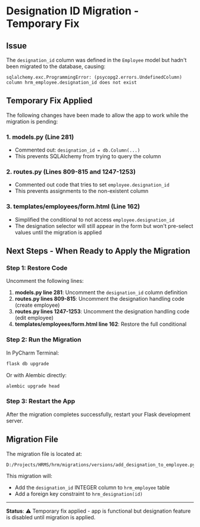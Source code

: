 # Designation ID Migration - Temporary Fix

## Issue
The `designation_id` column was defined in the `Employee` model but hadn't been migrated to the database, causing:
```
sqlalchemy.exc.ProgrammingError: (psycopg2.errors.UndefinedColumn) column hrm_employee.designation_id does not exist
```

## Temporary Fix Applied
The following changes have been made to allow the app to work while the migration is pending:

### 1. **models.py** (Line 281)
- Commented out: `designation_id = db.Column(...)`
- This prevents SQLAlchemy from trying to query the column

### 2. **routes.py** (Lines 809-815 and 1247-1253)
- Commented out code that tries to set `employee.designation_id`
- This prevents assignments to the non-existent column

### 3. **templates/employees/form.html** (Line 162)
- Simplified the conditional to not access `employee.designation_id`
- The designation selector will still appear in the form but won't pre-select values until the migration is applied

## Next Steps - When Ready to Apply the Migration

### Step 1: Restore Code
Uncomment the following lines:
1. **models.py line 281**: Uncomment the `designation_id` column definition
2. **routes.py lines 809-815**: Uncomment the designation handling code (create employee)
3. **routes.py lines 1247-1253**: Uncomment the designation handling code (edit employee)
4. **templates/employees/form.html line 162**: Restore the full conditional

### Step 2: Run the Migration
In PyCharm Terminal:
```bash
flask db upgrade
```

Or with Alembic directly:
```bash
alembic upgrade head
```

### Step 3: Restart the App
After the migration completes successfully, restart your Flask development server.

## Migration File
The migration file is located at:
```
D:/Projects/HRMS/hrm/migrations/versions/add_designation_to_employee.py
```

This migration will:
- Add the `designation_id` INTEGER column to `hrm_employee` table
- Add a foreign key constraint to `hrm_designation(id)`

---

**Status**: ⚠️ Temporary fix applied - app is functional but designation feature is disabled until migration is applied.